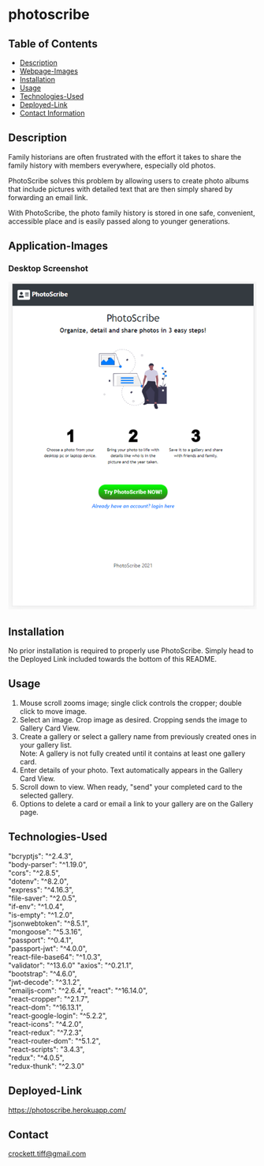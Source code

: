 # photoscribe 

## Table of Contents
* [Description](#description)
* [Webpage-Images](#webpage-images)
* [Installation](#installation)
* [Usage](#usage)
* [Technologies-Used](#technologies-used)
* [Deployed-Link](#deployed-link)
* [Contact Information](#contact)


## Description

Family historians are often frustrated with the effort it takes to share the family history with members everywhere, especially old photos. 

PhotoScribe solves this problem by allowing users to create photo albums that include pictures with detailed text that are then simply shared by forwarding an email link.  

With PhotoScribe, the photo family history is stored in one safe, convenient, accessible place and is easily passed along to younger generations. 


## Application-Images

### Desktop Screenshot
![Screenshot of desktop webpage](https://github.com/jkriese12/photoscribe/blob/main/ps-scrnsht.png)


## Installation

No prior installation is required to properly use PhotoScribe. Simply head to the Deployed Link included towards the bottom of this README.

## Usage

1. Mouse scroll zooms image; single click controls the cropper; double click to move image.</li>
2. Select an image. Crop image as desired. Cropping sends the image to Gallery Card View.</li>
3. Create a gallery or select a gallery name from previously created ones in your gallery list.<br/> 
   Note: A gallery is not fully created until it contains at least one gallery card.</li>
4. Enter details of your photo. Text automatically appears in the Gallery Card View.</li>
5. Scroll down to view. When ready, "send" your completed card to the selected gallery.</li>
6. Options to delete a card or email a link to your gallery are on the Gallery page.</li>

## Technologies-Used

"bcryptjs": "^2.4.3",   
"body-parser": "^1.19.0",   
"cors": "^2.8.5",   
"dotenv": "^8.2.0",   
"express": "^4.16.3",    
"file-saver": "^2.0.5",    
"if-env": "^1.0.4",    
"is-empty": "^1.2.0",    
"jsonwebtoken": "^8.5.1",    
"mongoose": "^5.3.16",    
"passport": "^0.4.1",    
"passport-jwt": "^4.0.0",   
"react-file-base64": "^1.0.3",    
"validator": "^13.6.0" 
"axios": "^0.21.1",    
"bootstrap": "^4.6.0",    
"jwt-decode": "^3.1.2",    
"emailjs-com": "^2.6.4", 
"react": "^16.14.0",    
"react-cropper": "^2.1.7",    
"react-dom": "^16.13.1",   
"react-google-login": "^5.2.2",    
"react-icons": "^4.2.0",    
"react-redux": "^7.2.3",    
"react-router-dom": "^5.1.2",   
 "react-scripts": "3.4.3",   
 "redux": "^4.0.5",   
 "redux-thunk": "^2.3.0"

## Deployed-Link

https://photoscribe.herokuapp.com/

## Contact

crockett.tiff@gmail.com


